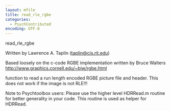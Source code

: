 ```yaml
---
layout: mfile
title: read_rle_rgbe
categories:
  - PsychContributed
encoding: UTF-8
---
```


read\_rle\_rgbe

Written by Lawrence A. Taplin (taplin@cis.rit.edu)

Based loosely on the c-code RGBE implementation written by Bruce Walters
http://www.graphics.cornell.edu/~bjw/rgbe.html

function to read a run length encoded RGBE picture file and header. This does
not work if the image is not RLE!!!

Note to Psychtoolbox users: Please use the higher level HDRRead.m
routine for better generality in your code. This routine is used as
helper for HDRRead.
